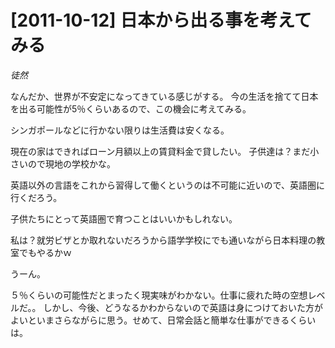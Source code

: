 # [2011-10-12] 日本から出る事を考えてみる
_徒然_

なんだか、世界が不安定になってきている感じがする。
今の生活を捨てて日本を出る可能性が5％くらいあるので、この機会に考えてみる。

シンガポールなどに行かない限りは生活費は安くなる。

現在の家はできればローン月額以上の賃貸料金で貸したい。
子供達は？まだ小さいので現地の学校かな。

英語以外の言語をこれから習得して働くというのは不可能に近いので、英語圏に行くだろう。

子供たちにとって英語圏で育つことはいいかもしれない。

私は？就労ビザとか取れないだろうから語学学校にでも通いながら日本料理の教室でもやるかｗ

うーん。

５％くらいの可能性だとまったく現実味がわかない。仕事に疲れた時の空想レベルだ。。
しかし、今後、どうなるかわからないので英語は身につけておいた方がよいといまさらながらに思う。せめて、日常会話と簡単な仕事ができるくらいは。

